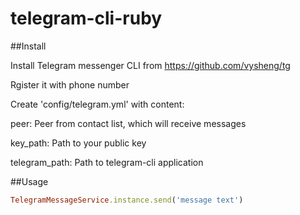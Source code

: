 telegram-cli-ruby
=================

##Install

Install Telegram messenger CLI from https://github.com/vysheng/tg

Rgister it with phone number

Create 'config/telegram.yml' with content:

  peer: Peer from contact list, which will receive messages

  key_path: Path to your public key

  telegram_path: Path to telegram-cli application

##Usage

```ruby
TelegramMessageService.instance.send('message text')
```